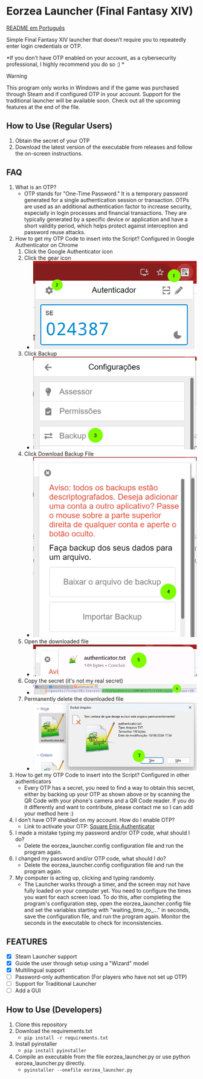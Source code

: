 # Eorzea Launcher (Final Fantasy XIV)
[README em Português](README-pt.md)

Simple Final Fantasy XIV launcher that doesn’t require you to repeatedly enter login credentials or OTP.

*If you don’t have OTP enabled on your account, as a cybersecurity professional, I highly recommend you do so :) *

> [!WARNING]
> This program only works in Windows and if the game was purchased through Steam and if configured OTP in your account. Support for the traditional launcher will be available soon. Check out all the upcoming features at the end of the file.

## How to Use (Regular Users)
1. Obtain the secret of your OTP
2. Download the latest version of the executable from releases and follow the on-screen instructions.

## FAQ
1. What is an OTP?
   - OTP stands for "One-Time Password." It is a temporary password generated for a single authentication session or transaction. OTPs are used as an additional authentication factor to increase security, especially in login processes and financial transactions. They are typically generated by a specific device or application and have a short validity period, which helps protect against interception and password reuse attacks.
2. How to get my OTP Code to insert into the Script? Configured in Google Authenticator on Chrome
   1. Click the Google Authenticator icon
   2. Click the gear icon
      - ![Step](/images/step1.png)
   3. Click Backup
      - ![Step](/images/step2.png)
   3. Click Download Backup File
      - ![Step](/images/step3.png)
   4. Open the downloaded file
       - ![Step](/images/step4.png)
   5. Copy the secret (it's not my real secret)
      - ![Step](/images/step5.png)
   6. Permanently delete the downloaded file
      - ![Step](/images/step6.png)
3. How to get my OTP Code to insert into the Script? Configured in other authenticators
   - Every OTP has a secret, you need to find a way to obtain this secret, either by backing up your OTP as shown above or by scanning the QR Code with your phone's camera and a QR Code reader. If you do it differently and want to contribute, please contact me so I can add your method here :)
4. I don’t have OTP enabled on my account. How do I enable OTP?
   - Link to activate your OTP: [Square Enix Authenticator](https://www.square-enix-games.com/en_US/seaccount/otp/authenticator.html)
5. I made a mistake typing my password and/or OTP code, what should I do?
   - Delete the eorzea_launcher.config configuration file and run the program again.
6. I changed my password and/or OTP code, what should I do?
   - Delete the eorzea_launcher.config configuration file and run the program again.
7. My computer is acting up, clicking and typing randomly.
   - The Launcher works through a timer, and the screen may not have fully loaded on your computer yet. You need to configure the times you want for each screen load. To do this, after completing the program's configuration step, open the eorzea_launcher.config file and set the variables starting with "waiting_time_to_..." in seconds, save the configuration file, and run the program again. Monitor the seconds in the executable to check for inconsistencies.

## FEATURES
- [x] Steam Launcher support
- [x] Guide the user through setup using a "Wizard" model
- [x] Multilingual support
- [ ] Password-only authentication (For players who have not set up OTP)
- [ ] Support for Traditional Launcher
- [ ] Add a GUI

## How to Use (Developers)
1. Clone this repository
2. Download the requirements.txt
   - `pip install -r requirements.txt`
3. Install pyinstaller
   - `pip install pyinstaller`
4. Compile an executable from the file eorzea_launcher.py or use python eorzea_launcher.py directly.
   - `pyinstaller --onefile eorzea_launcher.py`